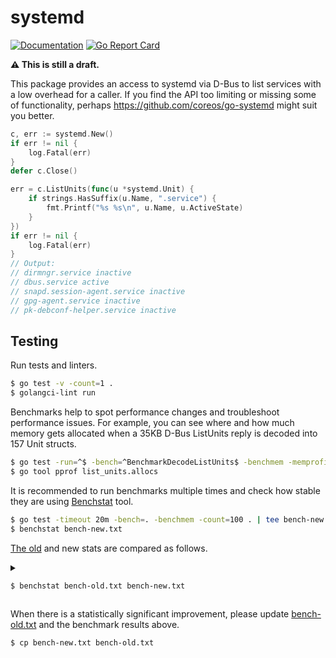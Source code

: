 # systemd

[![Documentation](https://godoc.org/github.com/marselester/systemd?status.svg)](https://pkg.go.dev/github.com/marselester/systemd)
[![Go Report Card](https://goreportcard.com/badge/github.com/marselester/systemd)](https://goreportcard.com/report/github.com/marselester/systemd)

**⚠️ This is still a draft.**

This package provides an access to systemd via D-Bus
to list services with a low overhead for a caller.
If you find the API too limiting or missing some of functionality,
perhaps https://github.com/coreos/go-systemd might suit you better.

```go
c, err := systemd.New()
if err != nil {
    log.Fatal(err)
}
defer c.Close()

err = c.ListUnits(func(u *systemd.Unit) {
    if strings.HasSuffix(u.Name, ".service") {
        fmt.Printf("%s %s\n", u.Name, u.ActiveState)
    }
})
if err != nil {
    log.Fatal(err)
}
// Output:
// dirmngr.service inactive
// dbus.service active
// snapd.session-agent.service inactive
// gpg-agent.service inactive
// pk-debconf-helper.service inactive
```

## Testing

Run tests and linters.

```sh
$ go test -v -count=1 .
$ golangci-lint run
```

Benchmarks help to spot performance changes
and troubleshoot performance issues.
For example, you can see where and how much memory gets allocated
when a 35KB D-Bus ListUnits reply is decoded into 157 Unit structs.

```sh
$ go test -run=^$ -bench=^BenchmarkDecodeListUnits$ -benchmem -memprofile list_units.allocs
$ go tool pprof list_units.allocs
```

It is recommended to run benchmarks multiple times and check
how stable they are using [Benchstat](https://pkg.go.dev/golang.org/x/perf/cmd/benchstat) tool.

```sh
$ go test -timeout 20m -bench=. -benchmem -count=100 . | tee bench-new.txt
$ benchstat bench-new.txt
```

[The old](bench-old.txt) and new stats are compared as follows.

<details>

<summary>

```sh
$ benchstat bench-old.txt bench-new.txt
```

</summary>

```
name               old time/op    new time/op    delta
DecodeString-2       54.6ns ± 2%    54.3ns ± 3%   -0.63%  (p=0.000 n=99+97)
EscapeBusLabel-2     42.9ns ± 2%    47.6ns ± 3%  +10.94%  (p=0.000 n=98+99)
DecodeHeader-2        343ns ± 7%     341ns ± 5%     ~     (p=0.274 n=98+92)
EncodeHeader-2        185ns ± 2%     190ns ± 5%   +2.25%  (p=0.000 n=99+99)
EncodeListUnits-2     232ns ± 3%     233ns ± 3%   +0.32%  (p=0.034 n=97+93)
EncodeMainPID-2       374ns ± 2%     377ns ± 3%   +0.82%  (p=0.000 n=97+93)
DecodeMainPID-2       159ns ±10%     135ns ± 4%  -15.59%  (p=0.000 n=98+98)
DecodeListUnits-2    99.0µs ±10%    93.3µs ± 4%   -5.71%  (p=0.000 n=96+99)

name               old alloc/op   new alloc/op   delta
DecodeString-2        0.00B          0.00B          ~     (all equal)
EscapeBusLabel-2      0.00B          0.00B          ~     (all equal)
DecodeHeader-2        15.0B ± 0%     15.0B ± 0%     ~     (all equal)
EncodeHeader-2        0.00B          0.00B          ~     (all equal)
EncodeListUnits-2     0.00B          0.00B          ~     (all equal)
EncodeMainPID-2       45.0B ± 0%     45.0B ± 0%     ~     (all equal)
DecodeMainPID-2       24.0B ± 0%     24.0B ± 0%     ~     (all equal)
DecodeListUnits-2    25.6kB ± 0%    25.6kB ± 0%     ~     (all equal)

name               old allocs/op  new allocs/op  delta
DecodeString-2         0.00           0.00          ~     (all equal)
EscapeBusLabel-2       0.00           0.00          ~     (all equal)
DecodeHeader-2         0.00           0.00          ~     (all equal)
EncodeHeader-2         0.00           0.00          ~     (all equal)
EncodeListUnits-2      0.00           0.00          ~     (all equal)
EncodeMainPID-2        0.00           0.00          ~     (all equal)
DecodeMainPID-2        1.00 ± 0%      1.00 ± 0%     ~     (all equal)
DecodeListUnits-2      7.00 ± 0%      7.00 ± 0%     ~     (all equal)
```

</details>

When there is a statistically significant improvement,
please update [bench-old.txt](bench-old.txt) and the benchmark results above.

```sh
$ cp bench-new.txt bench-old.txt
```
